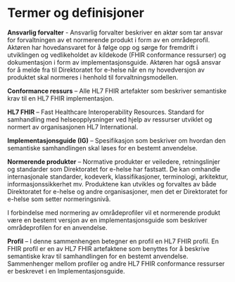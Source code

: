 # Termer og definisjoner

**Ansvarlig forvalter** - Ansvarlig forvalter beskriver en aktør som tar ansvar for forvaltningen av et normerende produkt i form av en områdeprofil. Aktøren har hovedansvaret for å følge opp og sørge for fremdrift i utviklingen og vedlikeholdet av kildekode (FHIR conformance ressurser) og dokumentasjon i form av implementasjonsguide. Aktøren har også ansvar for å melde fra til Direktoratet for e-helse når en ny hovedversjon av produktet skal normeres i henhold til forvaltningsmodellen.  

**Conformance ressurs** – Alle HL7 FHIR artefakter som beskriver semantiske krav til en HL7 FHIR implementasjon.  

**HL7 FHIR** – Fast Healthcare Interoperability Resources. Standard for samhandling med helseopplysninger ved hjelp av ressurser utviklet og normert av organisasjonen HL7 International.  

**Implementasjonsguide (IG)** – Spesifikasjon som beskriver om hvordan den semantiske samhandlingen skal løses for en bestemt anvendelse.  

**Normerende produkter** – Normative produkter er veiledere, retningslinjer og standarder som Direktoratet for e-helse har fastsatt. De kan omhandle internasjonale standarder, kodeverk, klassifikasjoner, terminologi, arkitektur, informasjonssikkerhet mv. Produktene kan utvikles og forvaltes av både Direktoratet for e-helse og andre organisasjoner, men det er Direktoratet for e-helse som setter normeringsnivå. 

I forbindelse med normering av områdeprofiler vil et normerende produkt være en bestemt versjon av en implementasjonsguide som beskriver områdeprofilen for en anvendelse.

**Profil** – I denne sammenhengen betegner en profil en HL7 FHIR profil. En FHIR profil er en av HL7 FHIR artefaktene som benyttes for å beskrive semantiske krav til samhandlingen for en bestemt anvendelse. Sammenhenger mellom profiler og andre HL7 FHIR conformance ressurser er beskrevet i en Implementasjonsguide.  

